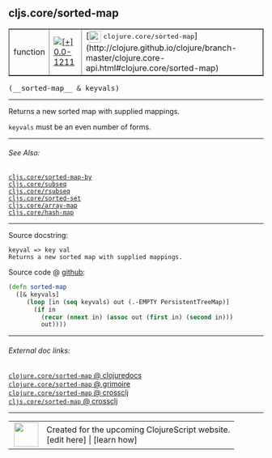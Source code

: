 ## cljs.core/sorted-map



 <table border="1">
<tr>
<td>function</td>
<td><a href="https://github.com/cljsinfo/cljs-api-docs/tree/0.0-1211"><img valign="middle" alt="[+] 0.0-1211" title="Added in 0.0-1211" src="https://img.shields.io/badge/+-0.0--1211-lightgrey.svg"></a> </td>
<td>
[<img height="24px" valign="middle" src="http://i.imgur.com/1GjPKvB.png"> <samp>clojure.core/sorted-map</samp>](http://clojure.github.io/clojure/branch-master/clojure.core-api.html#clojure.core/sorted-map)
</td>
</tr>
</table>


 <samp>
(__sorted-map__ & keyvals)<br>
</samp>

---

Returns a new sorted map with supplied mappings.

`keyvals` must be an even number of forms.

---


###### See Also:

[`cljs.core/sorted-map-by`](cljs.core_sorted-map-by.md)<br>
[`cljs.core/subseq`](cljs.core_subseq.md)<br>
[`cljs.core/rsubseq`](cljs.core_rsubseq.md)<br>
[`cljs.core/sorted-set`](cljs.core_sorted-set.md)<br>
[`cljs.core/array-map`](cljs.core_array-map.md)<br>
[`cljs.core/hash-map`](cljs.core_hash-map.md)<br>

---


Source docstring:

```
keyval => key val
Returns a new sorted map with supplied mappings.
```


Source code @ [github](https://github.com/clojure/clojurescript/blob/r2725/src/cljs/cljs/core.cljs#L7154-L7161):

```clj
(defn sorted-map
  ([& keyvals]
     (loop [in (seq keyvals) out (.-EMPTY PersistentTreeMap)]
       (if in
         (recur (nnext in) (assoc out (first in) (second in)))
         out))))
```

<!--
Repo - tag - source tree - lines:

 <pre>
clojurescript @ r2725
└── src
    └── cljs
        └── cljs
            └── <ins>[core.cljs:7154-7161](https://github.com/clojure/clojurescript/blob/r2725/src/cljs/cljs/core.cljs#L7154-L7161)</ins>
</pre>

-->

---



###### External doc links:

[`clojure.core/sorted-map` @ clojuredocs](http://clojuredocs.org/clojure.core/sorted-map)<br>
[`clojure.core/sorted-map` @ grimoire](http://conj.io/store/v1/org.clojure/clojure/1.7.0-beta3/clj/clojure.core/sorted-map/)<br>
[`clojure.core/sorted-map` @ crossclj](http://crossclj.info/fun/clojure.core/sorted-map.html)<br>
[`cljs.core/sorted-map` @ crossclj](http://crossclj.info/fun/cljs.core.cljs/sorted-map.html)<br>

---

 <table>
<tr><td>
<img valign="middle" align="right" width="48px" src="http://i.imgur.com/Hi20huC.png">
</td><td>
Created for the upcoming ClojureScript website.<br>
[edit here] | [learn how]
</td></tr></table>

[edit here]:https://github.com/cljsinfo/cljs-api-docs/blob/master/cljsdoc/cljs.core_sorted-map.cljsdoc
[learn how]:https://github.com/cljsinfo/cljs-api-docs/wiki/cljsdoc-files

<!--

This information was too distracting to show to readers, but I'll leave it
commented here since it is helpful to:

- pretty-print the data used to generate this document
- and show how to retrieve that data



The API data for this symbol:

```clj
{:description "Returns a new sorted map with supplied mappings.\n\n`keyvals` must be an even number of forms.",
 :ns "cljs.core",
 :name "sorted-map",
 :signature ["[& keyvals]"],
 :history [["+" "0.0-1211"]],
 :type "function",
 :related ["cljs.core/sorted-map-by"
           "cljs.core/subseq"
           "cljs.core/rsubseq"
           "cljs.core/sorted-set"
           "cljs.core/array-map"
           "cljs.core/hash-map"],
 :full-name-encode "cljs.core_sorted-map",
 :source {:code "(defn sorted-map\n  ([& keyvals]\n     (loop [in (seq keyvals) out (.-EMPTY PersistentTreeMap)]\n       (if in\n         (recur (nnext in) (assoc out (first in) (second in)))\n         out))))",
          :title "Source code",
          :repo "clojurescript",
          :tag "r2725",
          :filename "src/cljs/cljs/core.cljs",
          :lines [7154 7161]},
 :full-name "cljs.core/sorted-map",
 :clj-symbol "clojure.core/sorted-map",
 :docstring "keyval => key val\nReturns a new sorted map with supplied mappings."}

```

Retrieve the API data for this symbol:

```clj
;; from Clojure REPL
(require '[clojure.edn :as edn])
(-> (slurp "https://raw.githubusercontent.com/cljsinfo/cljs-api-docs/catalog/cljs-api.edn")
    (edn/read-string)
    (get-in [:symbols "cljs.core/sorted-map"]))
```

-->

